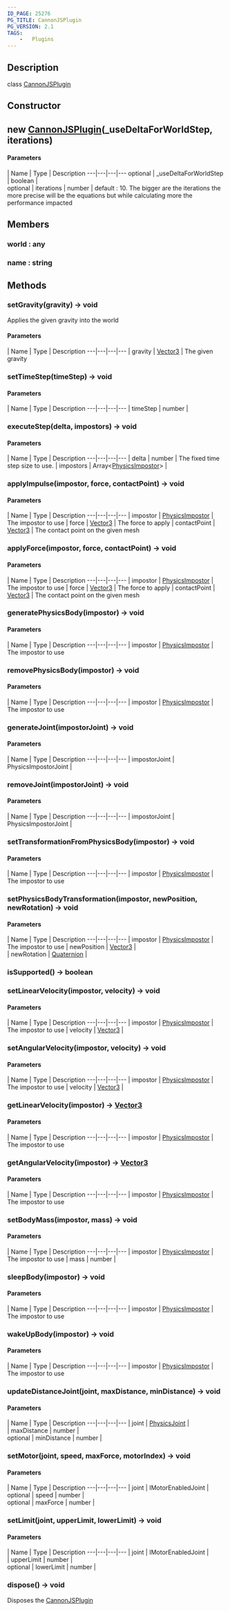 ```yaml
---
ID_PAGE: 25276
PG_TITLE: CannonJSPlugin
PG_VERSION: 2.1
TAGS:
    -   Plugins
---
```

## Description

class [CannonJSPlugin](/classes/3.0/CannonJSPlugin)



## Constructor

## new [CannonJSPlugin](/classes/3.0/CannonJSPlugin)(_useDeltaForWorldStep, iterations)



#### Parameters
 | Name | Type | Description
---|---|---|---
optional | _useDeltaForWorldStep | boolean |    
optional | iterations | number |      default : 10. The bigger are the iterations the more precise will be the equations but while calculating more the performance impacted
## Members

### world : any



### name : string



## Methods

### setGravity(gravity) &rarr; void

Applies the given gravity into the world

#### Parameters
 | Name | Type | Description
---|---|---|---
 | gravity | [Vector3](/classes/3.0/Vector3) |      The given gravity

### setTimeStep(timeStep) &rarr; void



#### Parameters
 | Name | Type | Description
---|---|---|---
 | timeStep | number |   

### executeStep(delta, impostors) &rarr; void



#### Parameters
 | Name | Type | Description
---|---|---|---
 | delta | number |      The fixed time step size to use.
 | impostors | Array&lt;[PhysicsImpostor](/classes/3.0/PhysicsImpostor)&gt; |   
### applyImpulse(impostor, force, contactPoint) &rarr; void



#### Parameters
 | Name | Type | Description
---|---|---|---
 | impostor | [PhysicsImpostor](/classes/3.0/PhysicsImpostor) |      The impostor to use
 | force | [Vector3](/classes/3.0/Vector3) |      The force to apply
 | contactPoint | [Vector3](/classes/3.0/Vector3) |      The contact point on the given mesh
### applyForce(impostor, force, contactPoint) &rarr; void



#### Parameters
 | Name | Type | Description
---|---|---|---
 | impostor | [PhysicsImpostor](/classes/3.0/PhysicsImpostor) |      The impostor to use
 | force | [Vector3](/classes/3.0/Vector3) |      The force to apply
 | contactPoint | [Vector3](/classes/3.0/Vector3) |      The contact point on the given mesh
### generatePhysicsBody(impostor) &rarr; void



#### Parameters
 | Name | Type | Description
---|---|---|---
 | impostor | [PhysicsImpostor](/classes/3.0/PhysicsImpostor) |      The impostor to use

### removePhysicsBody(impostor) &rarr; void



#### Parameters
 | Name | Type | Description
---|---|---|---
 | impostor | [PhysicsImpostor](/classes/3.0/PhysicsImpostor) |      The impostor to use

### generateJoint(impostorJoint) &rarr; void



#### Parameters
 | Name | Type | Description
---|---|---|---
 | impostorJoint | PhysicsImpostorJoint |   

### removeJoint(impostorJoint) &rarr; void



#### Parameters
 | Name | Type | Description
---|---|---|---
 | impostorJoint | PhysicsImpostorJoint |   

### setTransformationFromPhysicsBody(impostor) &rarr; void



#### Parameters
 | Name | Type | Description
---|---|---|---
 | impostor | [PhysicsImpostor](/classes/3.0/PhysicsImpostor) |      The impostor to use

### setPhysicsBodyTransformation(impostor, newPosition, newRotation) &rarr; void



#### Parameters
 | Name | Type | Description
---|---|---|---
 | impostor | [PhysicsImpostor](/classes/3.0/PhysicsImpostor) |      The impostor to use
 | newPosition | [Vector3](/classes/3.0/Vector3) |   
 | newRotation | [Quaternion](/classes/3.0/Quaternion) |   
### isSupported() &rarr; boolean


### setLinearVelocity(impostor, velocity) &rarr; void



#### Parameters
 | Name | Type | Description
---|---|---|---
 | impostor | [PhysicsImpostor](/classes/3.0/PhysicsImpostor) |      The impostor to use
 | velocity | [Vector3](/classes/3.0/Vector3) |   
### setAngularVelocity(impostor, velocity) &rarr; void



#### Parameters
 | Name | Type | Description
---|---|---|---
 | impostor | [PhysicsImpostor](/classes/3.0/PhysicsImpostor) |      The impostor to use
 | velocity | [Vector3](/classes/3.0/Vector3) |   
### getLinearVelocity(impostor) &rarr; [Vector3](/classes/3.0/Vector3)



#### Parameters
 | Name | Type | Description
---|---|---|---
 | impostor | [PhysicsImpostor](/classes/3.0/PhysicsImpostor) |      The impostor to use

### getAngularVelocity(impostor) &rarr; [Vector3](/classes/3.0/Vector3)



#### Parameters
 | Name | Type | Description
---|---|---|---
 | impostor | [PhysicsImpostor](/classes/3.0/PhysicsImpostor) |      The impostor to use

### setBodyMass(impostor, mass) &rarr; void



#### Parameters
 | Name | Type | Description
---|---|---|---
 | impostor | [PhysicsImpostor](/classes/3.0/PhysicsImpostor) |      The impostor to use
 | mass | number |   
### sleepBody(impostor) &rarr; void



#### Parameters
 | Name | Type | Description
---|---|---|---
 | impostor | [PhysicsImpostor](/classes/3.0/PhysicsImpostor) |      The impostor to use

### wakeUpBody(impostor) &rarr; void



#### Parameters
 | Name | Type | Description
---|---|---|---
 | impostor | [PhysicsImpostor](/classes/3.0/PhysicsImpostor) |      The impostor to use

### updateDistanceJoint(joint, maxDistance, minDistance) &rarr; void



#### Parameters
 | Name | Type | Description
---|---|---|---
 | joint | [PhysicsJoint](/classes/3.0/PhysicsJoint) |   
 | maxDistance | number |   
optional | minDistance | number |   
### setMotor(joint, speed, maxForce, motorIndex) &rarr; void



#### Parameters
 | Name | Type | Description
---|---|---|---
 | joint | IMotorEnabledJoint |   
optional | speed | number |   
optional | maxForce | number |   
### setLimit(joint, upperLimit, lowerLimit) &rarr; void



#### Parameters
 | Name | Type | Description
---|---|---|---
 | joint | IMotorEnabledJoint |   
 | upperLimit | number |   
optional | lowerLimit | number |   
### dispose() &rarr; void

Disposes the [CannonJSPlugin](/classes/3.0/CannonJSPlugin)
